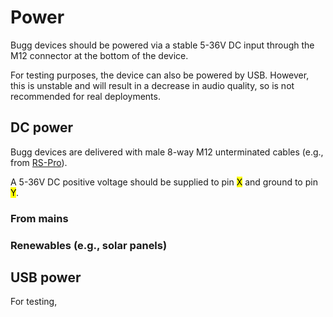 # Power

Bugg devices should be powered via a stable 5-36V DC input through the M12 connector at the bottom of the device. 

For testing purposes, the device can also be powered by USB. However, this is unstable and will result in a decrease in audio quality, so is not recommended for real deployments.

## DC power 

Bugg devices are delivered with male 8-way M12 unterminated cables (e.g., from [RS-Pro](https://uk.rs-online.com/web/p/sensor-actuator-cables/1547745)).

A 5-36V DC positive voltage should be supplied to pin <mark>X</mark> and ground to pin <mark>Y</mark>.

### From mains

### Renewables (e.g., solar panels)


## USB power

For testing, 
